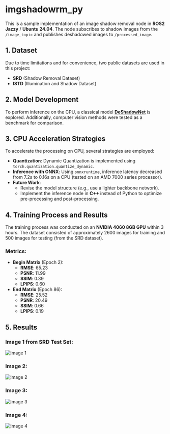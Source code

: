 # imgshadowrm_py

This is a sample implementation of an image shadow removal node in **ROS2 Jazzy** / **Ubuntu 24.04**. The node subscribes to shadow images from the `/image_topic` and publishes deshadowed images to `/processed_image`.

## 1. Dataset
Due to time limitations and for convenience, two public datasets are used in this project:
- **SRD** (Shadow Removal Dataset)
- **ISTD** (Illumination and Shadow Dataset)

## 2. Model Development
To perform inference on the CPU, a classical model [**DeShadowNet**](https://openaccess.thecvf.com/content_cvpr_2017/papers/Qu_DeshadowNet_A_Multi-Context_CVPR_2017_paper.pdf) is explored. Additionally, computer vision methods were tested as a benchmark for comparison.

## 3. CPU Acceleration Strategies
To accelerate the processing on CPU, several strategies are employed:
- **Quantization**: Dynamic Quantization is implemented using `torch.quantization.quantize_dynamic`.
- **Inference with ONNX**: Using `onnxruntime`, inference latency decreased from 7.2s to 0.16s on a CPU (tested on an AMD 7000 series processor).
- **Future Work**:
  - Revise the model structure (e.g., use a lighter backbone network).
  - Implement the inference node in **C++** instead of Python to optimize pre-processing and post-processing.

## 4. Training Process and Results
The training process was conducted on an **NVIDIA 4060 8GB GPU** within 3 hours. The dataset consisted of approximately 2600 images for training and 500 images for testing (from the SRD dataset).

### Metrics:
- **Begin Matrix** (Epoch 2):
  - **RMSE**: 65.23
  - **PSNR**: 11.99
  - **SSIM**: 0.39
  - **LPIPS**: 0.60
- **End Matrix** (Epoch 86):
  - **RMSE**: 25.52
  - **PSNR**: 20.49
  - **SSIM**: 0.66
  - **LPIPS**: 0.19

## 5. Results
### Image 1 from SRD Test Set:
![image 1](https://github.com/user-attachments/assets/34c917d9-6cd9-467e-a200-35b5031f5c9d)

### Image 2:
![image 2](https://github.com/user-attachments/assets/18f9b322-c4d4-470d-91d0-a4a9a65385e9)

### Image 3:
![image 3](https://github.com/user-attachments/assets/43d1409e-23fd-4687-86e6-7f1e4d2ad5a5)

### Image 4:
![image 4](https://github.com/user-attachments/assets/ad5c21f5-2fdd-43f8-88ee-e1769a48bda4)
